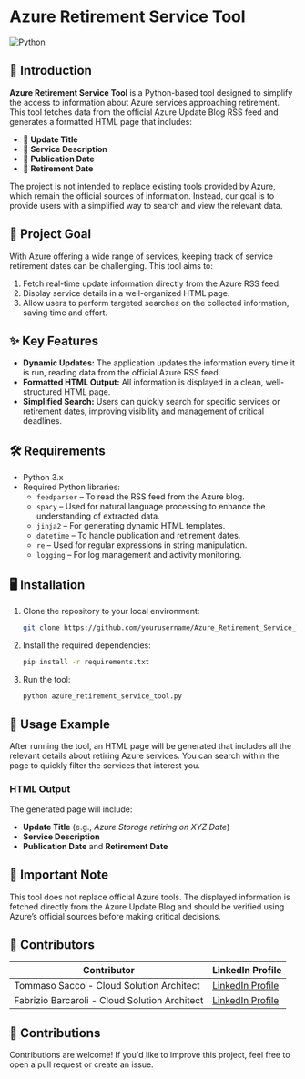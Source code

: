 # Azure Retirement Service Tool

[![Python](https://img.shields.io/badge/python-3.x-blue.svg)](https://www.python.org/)  

## 🚀 Introduction

**Azure Retirement Service Tool** is a Python-based tool designed to simplify the access to information about Azure services approaching retirement. This tool fetches data from the official Azure Update Blog RSS feed and generates a formatted HTML page that includes:

- 📝 **Update Title**
- 📖 **Service Description**
- 📅 **Publication Date**
- 🚨 **Retirement Date**

The project is not intended to replace existing tools provided by Azure, which remain the official sources of information. Instead, our goal is to provide users with a simplified way to search and view the relevant data.

## 🎯 Project Goal

With Azure offering a wide range of services, keeping track of service retirement dates can be challenging. This tool aims to:

1. Fetch real-time update information directly from the Azure RSS feed.
2. Display service details in a well-organized HTML page.
3. Allow users to perform targeted searches on the collected information, saving time and effort.

## ✨ Key Features

- **Dynamic Updates:** The application updates the information every time it is run, reading data from the official Azure RSS feed.
- **Formatted HTML Output:** All information is displayed in a clean, well-structured HTML page.
- **Simplified Search:** Users can quickly search for specific services or retirement dates, improving visibility and management of critical deadlines.

## 🛠️ Requirements

- Python 3.x
- Required Python libraries:
  - `feedparser` – To read the RSS feed from the Azure blog.
  - `spacy` – Used for natural language processing to enhance the understanding of extracted data.
  - `jinja2` – For generating dynamic HTML templates.
  - `datetime` – To handle publication and retirement dates.
  - `re` – Used for regular expressions in string manipulation.
  - `logging` – For log management and activity monitoring.

## 🖥️ Installation

1. Clone the repository to your local environment:
    ```bash
    git clone https://github.com/yourusername/Azure_Retirement_Service_Tool.git
    ```
   
2. Install the required dependencies:
    ```bash
    pip install -r requirements.txt
    ```

3. Run the tool:
    ```bash
    python azure_retirement_service_tool.py
    ```

## 🌟 Usage Example

After running the tool, an HTML page will be generated that includes all the relevant details about retiring Azure services. You can search within the page to quickly filter the services that interest you.

### HTML Output

The generated page will include:

- **Update Title** (e.g., *Azure Storage retiring on XYZ Date*)
- **Service Description**
- **Publication Date** and **Retirement Date**

## 📢 Important Note

This tool does not replace official Azure tools. The displayed information is fetched directly from the Azure Update Blog and should be verified using Azure’s official sources before making critical decisions.

## 📜 Contributors

| Contributor       | LinkedIn Profile                                |
|-------------------|-------------------------------------------------|
| Tommaso Sacco - Cloud Solution Architect | [LinkedIn Profile](https://www.linkedin.com/in/tommasosaccoit/) |
| Fabrizio Barcaroli - Cloud Solution Architect | [LinkedIn Profile](https://www.linkedin.com/in/fabrizio-barcaroli-54b92349//) |

## 🤝 Contributions

Contributions are welcome! If you'd like to improve this project, feel free to open a pull request or create an issue.
